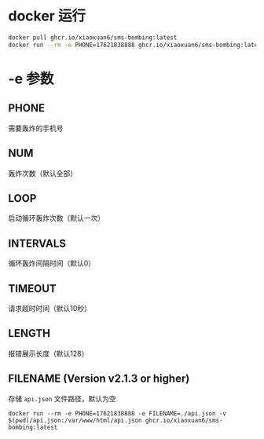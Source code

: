 # docker 运行

```bash
docker pull ghcr.io/xiaoxuan6/sms-bombing:latest
docker run --rm -e PHONE=17621838888 ghcr.io/xiaoxuan6/sms-bombing:latest
```

# -e 参数

## PHONE

需要轰炸的手机号

## NUM

轰炸次数（默认全部）

## LOOP

启动循环轰炸次数（默认一次）

## INTERVALS

循环轰炸间隔时间（默认0）

## TIMEOUT

请求超时时间（默认10秒）

## LENGTH

报错展示长度（默认128）

## FILENAME (Version v2.1.3 or higher)

存储 `api.json` 文件路径，默认为空

```docker
docker run --rm -e PHONE=17621838888 -e FILENAME=./api.json -v $(pwd)/api.json:/var/www/html/api.json ghcr.io/xiaoxuan6/sms-bombing:latest
```
